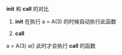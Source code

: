 
__init__ 和 __call__ 的对比

1. __init__ 
在执行 a = A(3) 的时候自动执行此函数

2. __call__

a = A(3)
a()  此时才会执行 __call__ 的函数